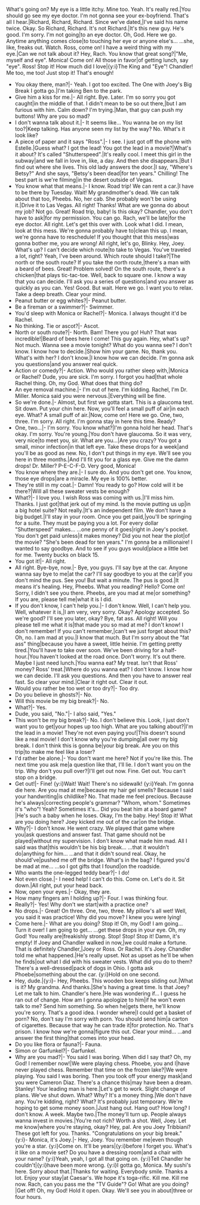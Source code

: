 What's going on?
My eye is a little itchy.
Mine too. Yeah.
It's really red.|You should go see my eye doctor.
I'm not gonna see your ex-boyfriend.
That's all I hear.|Richard, Richard, Richard.
Since we've dated,|I've said his name twice.
Okay. So Richard, Richard.
It's not Richard.|It's this new guy. He's good.
I'm sorry. I'm not going|to an eye doctor.
Oh, God. Here we go.
Anytime anything comes close|to touching her eye or anyone else's...
...she, like, freaks out. Watch.
Ross, come on!
I have a weird thing with my eye.|Can we not talk about it?
Hey, Rach. You know that great song?|"Me, myself and eye".
Monica! Come on!
All those in favor|of getting lunch, say "eye".
Ross! Stop it!
How much did I love|{y:i}The King and "Eye"!
Chandler!
Me too, me too!
Just stop it! That's enough!
- You okay there, man?|- Yeah. I got too excited.
The One with Joey's Big Break
I gotta go.|I'm taking Ben to the park.
- Give him a kiss for me.|- All right. Bye.
Later.
I'm so sorry you got caught|in the middle of that.
I didn't mean to be so out there,|but I am furious with him.
Calm down?
I'm trying.|Man, that guy can push my buttons!
Why are you so mad?
- I don't wanna talk about it.|- It seems like...
You wanna be on my list too?|Keep talking.
Has anyone seen my list by the way?
No. What's it look like?
- A piece of paper and it says "Ross".|- I see.
I just got off the phone with Estelle.|Guess what?
I got the lead!
You got the lead in a movie?|What's it about?
It's called "Shutterspeed".|It's really cool.
I meet this girl in the subway|and we fall in love in, like, a day.
And then she disappears.|But I find out where she lives.
This old lady answers the door.|I say, "Where's Betsy?"
And she says, "Betsy's been dead|for ten years."
Chilling!
The best part is we're filming|in the desert outside of Vegas.
- You know what that means.|- I know.
Road trip! We can rent a car.|I have to be there by Tuesday.
Wait! My grandmother's dead.
We can talk about that too, Pheebs.
No, her cab.
She probably won't be using it.|Drive it to Las Vegas.
All right! Thanks!
What are we gonna do about my job?
Not go.
Great! Road trip, baby!
Is this okay?
Chandler, you don't have to ask|for my permission.
You can go.
Rach, we'll be late|for the eye doctor.
All right. Let's get this over with.
Look what I did.
I mean, look at this mess.
We're gonna probably have to|clean this up.
I mean, we're gonna have to reschedule!
If you thought that this mess|was gonna bother me, you are wrong!
All right, let's go, Blinky.
Hey, Joey. What's up?
I can't decide which route|to take to Vegas.
You've traveled a lot, right?
Yeah, I've been around.
Which route should I take?|The north or the south route?
If you take the north route,|there's a man with a beard of bees.
Great! Problem solved!
On the south route, there's a chicken|that plays tic-tac-toe.
Well, back to square one.
I know a way that you can decide.
I'll ask you a series of questions|and you answer as quickly as you can.
Yes!
Good. But wait.
Here we go. I want you to relax.
Take a deep breath.
Clear your mind.
- Peanut butter or egg whites?|- Peanut butter.
- Be a fireman or a swimmer?|- Swimmer.
- You'd sleep with Monica or Rachel?|- Monica.
I always thought it'd be Rachel.
- No thinking. Tie or ascot?|- Ascot.
- North or south route?|- North.
Bam! There you go! Huh?
That was incredible!|Beard of bees here I come!
This guy again.
Hey, what's up?
Not much. Wanna see a movie tonight?
What do you wanna see?
I don't know.
I know how to decide.|Show him your game.
No, thank you.
What's with her?
I don't know.|I know how we can decide.
I'm gonna ask you questions|and you answer real quick.
- Action or comedy?|- Action.
Who would you rather sleep with,|Monica or Rachel?
Dude, you are sick.
I'm sorry. I forgot you had|that whole Rachel thing.
Oh, my God. What does that thing do?
- An eye removal machine.|- I'm out of here.
I'm kidding.
Rachel, I'm Dr. Miller.
Monica said you were nervous.|Everything will be fine.
- So we're done.|- Almost, but first we gotta start.
This is a glaucoma test. Sit down.
Put your chin here.
Now, you'll feel a small puff of air|in each eye.
What?
A small puff of air.|Now, come on!
Here we go.
One, two, three.
I'm sorry. All right.
I'm gonna stay in here this time.
Ready?
- One, two...|- I'm sorry.
You know what?|I'm gonna hold her head.
That's okay.
I'm sorry.
You're young.|You don't have glaucoma.
So it was very, very nice|to meet you, sir.
What are you...|Are you crazy?
You got a small, minor infection|in that left eye.
Take these drops for a week|and you'll be as good as new.
No, I don't put things in my eye.
We'll see you here in three months.|And I'll fit you for a glass eye.
Give me the damn drops!
Dr. Miller?
P-E-C-F-D.
Very good, Monica!
- You know where they are.|- I sure do.
And you don't get one.
You know, those eye drops|are a miracle.
My eye is 100% better.
- They're still in my coat.|- Damn!
You ready to go?
How cold will it be there?|Will all these sweater vests be enough?
- What?|- I love you.
I wish Ross was coming with us.|I'll miss him.
Thanks. I just got|that jerk out of my mind.
Is the movie putting us up|in a big hotel suite?
Not really.|It's an independent film.
We don't have a big budget.|I'll stay in your room.
Once you get paid,|you'll be springing for a suite.
They must be paying you a lot.
For every dollar "Shutterspeed" makes...
...one penny of it goes|right in Joey's pocket.
You don't get paid unless|it makes money?
Did you not hear the plot|of the movie?
"She's been dead for ten years."
I'm gonna be a millionaire!
I wanted to say goodbye.
And to see if you guys would|place a little bet for me.
Twenty bucks on black 15.
- You got it!|- All right.
- All right. Bye-bye, now.|- Bye, you guys.
I'll say bye at the car.
Anyone wanna say bye to me|at the car?
I'll say goodbye to you at the car|if you don't mind the pus.
See you!
But wait a minute. The pus is good.|It means it's healing.
Hey, Pheebs. What you reading?
Hello?
Come on!
Sorry, I didn't see you there.
Pheebs, are you mad at me|or something?
If you are, please tell me|what it is I did.
- If you don't know, I can't help you.|- I don't know.
Well, I can't help you.
Well, whatever it is,|I am very, very sorry. Okay?
Apology accepted.
So we're good?
I'll see you later, okay?
Bye, fat ass.
All right!
Will you please tell me what it is|that made you so mad at me?
I don't know! I don't remember!
If you can't remember,|can't we just forget about this?
Oh, no. I am mad at you.|I know that much.
But I'm sorry about the "fat ass" thing|because you have a sweet, little heinie.
I'm getting pretty tired.|You'll have to take over soon.
We've been driving for a half-hour.|You haven't looked at the road once.
Don't worry. It's out there.
Maybe I just need lunch.|You wanna eat?
My treat.
Isn't that Ross' money?
Ross' treat.|Where do you wanna eat?
I don't know.
I know how we can decide.
I'll ask you questions.
And then you have to answer real fast.
So clear your mind.|Clear it right out. Clear it out.
- Would you rather be too wet or too dry?|- Too dry.
- Do you believe in ghosts?|- No.
- Will this movie be my big break?|- No.
- What?|- Yes.
- Dude, you said, "No."|- I also said, "Yes."
- This won't be my big break?|- No.
I don't believe this.
Look, I just don't want you to get|your hopes up too high.
What are you talking about?|I'm the lead in a movie!
They're not even paying you!|This doesn't sound like a real movie!
I don't know why you're dumping|all over my big break.
I don't think this is gonna be|your big break.
Are you on this trip|to make me feel like a loser?
- I'd rather be alone.|- You don't want me here?
Not if you're like this.
The next time you ask me|a question like that, I'll lie.
I don't want you on the trip.
Why don't you pull over?|I'll get out now.
Fine.
Get out.
You can't stop on a bridge.
- Get out!|- Fine!
{y:i}Wait! Wait! There's no sidewalk!
{y:i}Yeah. I'm gonna die here.
Are you mad at me|because my hair gel smells?
Because I said your handwriting|is childlike?
No. That made me feel precious.
Because he's always|correcting people's grammar?
"Whom, whom." Sometimes it's "who"!
Yeah? Sometimes it's...
Did you beat him at a board game?|He's such a baby when he loses.
Okay, I'm the baby.
Hey! Stop it!
What are you doing here?
Joey kicked me out of the car|on the bridge.
- Why?|- I don't know. He went crazy.
We played that game where you|ask questions and answer fast.
That game should not be played|without my supervision.
I don't know what made him mad.
All I said was that|this wouldn't be his big break...
...that it wouldn't do|anything for him...
...and that it didn't sound real.
Okay, he should've|pushed me off the bridge.
What's in the bag?
I figured you'd be mad at me...
...so I got gifts that I found|on the roadside.
- Who wants the one-legged teddy bear?|- I do!
- Not even close.|- I need help! I can't do this.
Come on. Let's do it.
Sit down.|All right, put your head back.
- Now, open your eyes.|- Okay, they are.
- How many fingers am I holding up?|- Four.
I was thinking four.
- Really?|- Yes!
Why don't we start|with a practice one?
- No drops.|- Great!
On three. One, two, three.
My pillow's all wet!
Well, you said it was practice!
Why did you move?
I knew you were lying!
- Come here.|- What are you doing?
Stop it! Oh, my God!
I am going...
Turn it over!
I am going to get...
...get these drops in your eye.
Oh, my God! You really are|freakishly strong.
Stop! Stop!
Stop it!
Damn, it's empty!
If Joey and Chandler walked in now,|we could make a fortune.
That is definitely Chandler,|Joey or Ross.
Or Rachel.
It's Joey.
Chandler told me what happened.|He's really upset.
Not as upset as he'll be when he finds|out what I did with his sweater vests.
What did you do to them?
There's a well-dressed|pack of dogs in Ohio.
I gotta ask Phoebe|something about the car.
{y:i}Hold on one second.
- Hey, dude.|{y:i}- Hey, Pheebs.
This wooden box keeps sliding out.|What is it?
My grandma.
And thanks.|She's having a great time.
Is that Joey? Let me talk to him.
Chandler's here.|He was wondering if...
I guess he ran out of change.
How am I gonna apologize to him|if he won't even talk to me?
Send him something. So when he|gets there, he'll know you're sorry.
That's a good idea. I wonder where|I could get a basket of porn?
No, don't say I'm sorry with porn.
You should send him|a carton of cigarettes.
Because that way he can trade it|for protection.
No. That's prison.
I know how we're gonna|figure this out.
Clear your mind...
...and answer the first thing|that comes into your head.
- Do you like flora or fauna?|- Fauna.
- Simon or Garfunkel?|- Garfunkel.
- Why are you mad?|- You said I was boring.
When did I say that?
Oh, my God! I remember now!|We were playing chess.
Phoebe, you and I|have never played chess.
Remember that time on the frozen lake?|We were playing. You said I was boring.
Then you took off your energy mask|and you were Cameron Diaz.
There's a chance this|may have been a dream.
Stanley!
Your leading man is here.|Let's get to work.
Slight change of plans.
We've shut down.
What? Why?
It's a money thing.|We don't have any.
You're kidding, right?
What?
It's probably just temporary.
We're hoping to get some money soon.|Just hang out.
Hang out? How long?
I don't know. A week. Maybe two.|The money'll turn up.
People always wanna invest in movies.|You're not rich?
Worth a shot.
Well, Joey. Let me know|where you're staying, okay?
Hey, pal. Are you Joey Tribbiani?
These got left for you.
Thanks.
"Congratulations on your big break."
{y:i}- Monica, it's Joey.|- Hey, Joey.
You remember me|even though you're a star.
{y:i}Come on. It'll be years|{y:i}before I forget you.
What's it like on a movie set?
Do you have a dressing room|and a chair with your name?
{y:i}Yeah, yeah, I got all that going on.
{y:i}Tell Chandler he couldn't|{y:i}have been more wrong.
{y:i}I gotta go, Monica. My sushi's here.
Sorry about that.|Thanks for waiting.
Everybody smile.
Thanks a lot. Enjoy your stay|at Caesar's. We hope it's toga-rific.
Kill me. Kill me now.
Rach, can you pass me the "TV Guide"?
Go!
What are you doing?|Get off! Oh, my God!
Hold it open. Okay.
We'll see you in about|three or four hours.